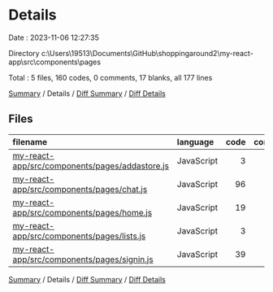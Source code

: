 # Details

Date : 2023-11-06 12:27:35

Directory c:\\Users\\19513\\Documents\\GitHub\\shoppingaround2\\my-react-app\\src\\components\\pages

Total : 5 files,  160 codes, 0 comments, 17 blanks, all 177 lines

[Summary](results.md) / Details / [Diff Summary](diff.md) / [Diff Details](diff-details.md)

## Files
| filename | language | code | comment | blank | total |
| :--- | :--- | ---: | ---: | ---: | ---: |
| [my-react-app/src/components/pages/addastore.js](/my-react-app/src/components/pages/addastore.js) | JavaScript | 3 | 0 | 0 | 3 |
| [my-react-app/src/components/pages/chat.js](/my-react-app/src/components/pages/chat.js) | JavaScript | 96 | 0 | 8 | 104 |
| [my-react-app/src/components/pages/home.js](/my-react-app/src/components/pages/home.js) | JavaScript | 19 | 0 | 5 | 24 |
| [my-react-app/src/components/pages/lists.js](/my-react-app/src/components/pages/lists.js) | JavaScript | 3 | 0 | 0 | 3 |
| [my-react-app/src/components/pages/signin.js](/my-react-app/src/components/pages/signin.js) | JavaScript | 39 | 0 | 4 | 43 |

[Summary](results.md) / Details / [Diff Summary](diff.md) / [Diff Details](diff-details.md)